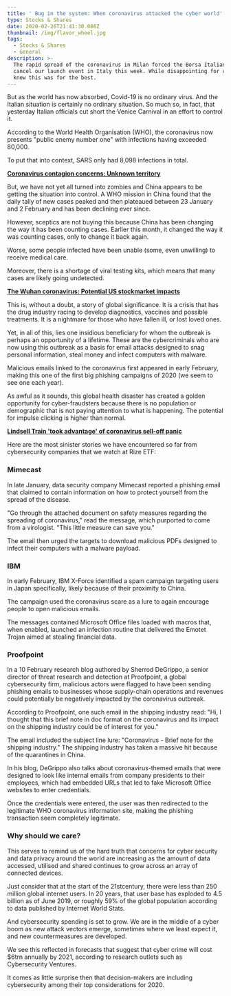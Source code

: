 ```yaml
---
title: ' Bug in the system: When coronavirus attacked the cyber world'
type: Stocks & Shares
date: 2020-02-26T21:41:30.086Z
thumbnail: /img/flavor_wheel.jpg
tags:
  - Stocks & Shares
  - General
description: >-
  The rapid spread of the coronavirus in Milan forced the Borsa Italiana to
  cancel our launch event in Italy this week. While disappointing for us, we
  knew this was for the best.
---
```

But as the world has now absorbed, Covid-19 is no ordinary virus. And the Italian situation is certainly no ordinary situation. So much so, in fact, that yesterday Italian officials cut short the Venice Carnival in an effort to control it.

According to the World Health Organisation (WHO), the coronavirus now presents "public enemy number one" with infections having exceeded 80,000.

To put that into context, SARS only had 8,098 infections in total.

**[Coronavirus contagion concerns: Unknown territory](https://www.investmentweek.co.uk/opinion/4010034/coronavirus-contagion-concerns-unknown-territory "Coronavirus contagion concerns: Unknown territory")**

But, we have not yet all turned into zombies and China appears to be getting the situation into control. A WHO mission in China found that the daily tally of new cases peaked and then plateaued between 23 January and 2 February and has been declining ever since.

However, sceptics are not buying this because China has been changing the way it has been counting cases. Earlier this month, it changed the way it was counting cases, only to change it back again.

Worse, some people infected have been unable (some, even unwilling) to receive medical care.

Moreover, there is a shortage of viral testing kits, which means that many cases are likely going undetected.

**[The Wuhan coronavirus: Potential US stockmarket impacts](https://www.investmentweek.co.uk/opinion/4009581/wuhan-coronavirus-potential-us-stockmarket-impacts "The Wuhan coronavirus: Potential US stockmarket impacts")**

This is, without a doubt, a story of global significance. It is a crisis that has the drug industry racing to develop diagnostics, vaccines and possible treatments. It is a nightmare for those who have fallen ill, or lost loved ones.

Yet, in all of this, lies one insidious beneficiary for whom the outbreak is perhaps an opportunity of a lifetime. These are the cybercriminals who are now using this outbreak as a basis for email attacks designed to snag personal information, steal money and infect computers with malware.

Malicious emails linked to the coronavirus first appeared in early February, making this one of the first big phishing campaigns of 2020 (we seem to see one each year).

As awful as it sounds, this global health disaster has created a golden opportunity for cyber-fraudsters because there is no population or demographic that is not paying attention to what is happening. The potential for impulse clicking is higher than normal.

**[Lindsell Train 'took advantage' of coronavirus sell-off panic](https://www.investmentweek.co.uk/news/4010748/lindsell-train-advantage-coronavirus-sell-panic "Lindsell Train 'took advantage' of coronavirus sell-off panic")**

Here are the most sinister stories we have encountered so far from cybersecurity companies that we watch at Rize ETF:

### Mimecast

In late January, data security company Mimecast reported a phishing email that claimed to contain information on how to protect yourself from the spread of the disease.

"Go through the attached document on safety measures regarding the spreading of coronavirus," read the message, which purported to come from a virologist. "This little measure can save you."

The email then urged the targets to download malicious PDFs designed to infect their computers with a malware payload.

### IBM

In early February, IBM X-Force identified a spam campaign targeting users in Japan specifically, likely because of their proximity to China.

The campaign used the coronavirus scare as a lure to again encourage people to open malicious emails.

The messages contained Microsoft Office files loaded with macros that, when enabled, launched an infection routine that delivered the Emotet Trojan aimed at stealing financial data.

### Proofpoint

In a 10 February research blog authored by Sherrod DeGrippo, a senior director of threat research and detection at Proofpoint, a global cybersecurity firm, malicious actors were flagged to have been sending phishing emails to businesses whose supply-chain operations and revenues could potentially be negatively impacted by the coronavirus outbreak.

According to Proofpoint, one such email in the shipping industry read: "Hi, I thought that this brief note in doc format on the coronavirus and its impact on the shipping industry could be of interest for you."

The email included the subject line lure: "Coronavirus - Brief note for the shipping industry." The shipping industry has taken a massive hit because of the quarantines in China.

In his blog, DeGrippo also talks about coronavirus-themed emails that were designed to look like internal emails from company presidents to their employees, which had embedded URLs that led to fake Microsoft Office websites to enter credentials.

Once the credentials were entered, the user was then redirected to the legitimate WHO coronavirus information site, making the phishing transaction seem completely legitimate.

### Why should we care?

This serves to remind us of the hard truth that concerns for cyber security and data privacy around the world are increasing as the amount of data accessed, utilised and shared continues to grow across an array of connected devices.

Just consider that at the start of the 21stcentury, there were less than 250 million global internet users. In 20 years, that user base has exploded to 4.5 billion as of June 2019, or roughly 59% of the global population according to data published by Internet World Stats.

And cybersecurity spending is set to grow. We are in the middle of a cyber boom as new attack vectors emerge, sometimes where we least expect it, and new countermeasures are developed.

We see this reflected in forecasts that suggest that cyber crime will cost $6trn annually by 2021, according to research outlets such as Cybersecurity Ventures.

It comes as little surprise then that decision-makers are including cybersecurity among their top considerations for 2020.
